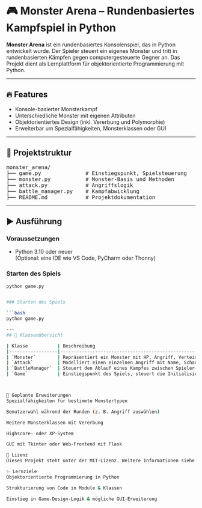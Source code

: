 # 🎮 Monster Arena – Rundenbasiertes Kampfspiel in Python

**Monster Arena** ist ein rundenbasiertes Konsolenspiel, das in Python entwickelt wurde. Der Spieler steuert ein eigenes Monster und tritt in rundenbasierten Kämpfen gegen computergesteuerte Gegner an. Das Projekt dient als Lernplattform für objektorientierte Programmierung mit Python.

---

## 🔥 Features

- Konsole-basierter Monsterkampf
- Unterschiedliche Monster mit eigenen Attributen
- Objektorientiertes Design (inkl. Vererbung und Polymorphie)
- Erweiterbar um Spezialfähigkeiten, Monsterklassen oder GUI

---

## 📁 Projektstruktur

<pre>
monster_arena/
├── game.py              # Einstiegspunkt, Spielsteuerung
├── monster.py           # Monster-Basis und Methoden
├── attack.py            # Angriffslogik
├── battle_manager.py    # Kampfabwicklung
├── README.md            # Projektdokumentation
</pre>

---

## ▶️ Ausführung

### Voraussetzungen
- Python 3.10 oder neuer  
(Optional: eine IDE wie VS Code, PyCharm oder Thonny)

### Starten des Spiels

```bash
python game.py


### Starten des Spiels

```bash
python game.py

---
## 🧱 Klassenübersicht

| Klasse           | Beschreibung                                           |
|------------------|--------------------------------------------------------|
| `Monster`        | Repräsentiert ein Monster mit HP, Angriff, Verteidigung und grundlegenden Methoden für Kampfaktionen |
| `Attack`         | Modelliert einen einzelnen Angriff mit Name, Schaden und ggf. Kosten (z. B. Energie) |
| `BattleManager`  | Steuert den Ablauf eines Kampfes zwischen Spieler- und Gegner-Monster, verwaltet die Rundenlogik |
| `Game`           | Einstiegspunkt des Spiels, steuert die Initialisierung, Monsterwahl und Start des Kampfes |



🚀 Geplante Erweiterungen
Spezialfähigkeiten für bestimmte Monstertypen

Benutzerwahl während der Runden (z. B. Angriff auswählen)

Weitere Monsterklassen mit Vererbung

Highscore- oder XP-System

GUI mit Tkinter oder Web-Frontend mit Flask

📜 Lizenz
Dieses Projekt steht unter der MIT-Lizenz. Weitere Informationen siehe LICENSE.

✨ Lernziele
Objektorientierte Programmierung in Python

Strukturierung von Code in Module & Klassen

Einstieg in Game-Design-Logik & mögliche GUI-Erweiterung
